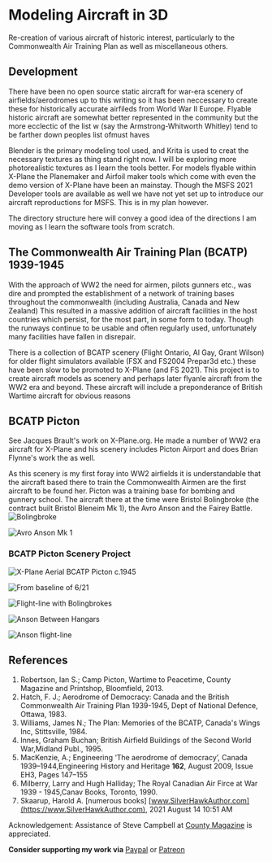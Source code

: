 # Modeling Aircraft in 3D

Re-creation of various aircraft of historic interest, particularly to the Commonwealth Air Training Plan as well as miscellaneous others.
 

## Development

There have been no open source static aircraft for war-era scenery of airfields/aerodromes up to this writing so it has been neccessary to create these for historically accurate airfileds from World War II Europe. Flyable historic aircraft are somewhat better represented in the community but the more ecclectic of the list w (say the Armstrong-Whitworth Whitley) tend to be farther down peoples list ofmust haves

Blender is the primary modeling tool used, and Krita is used to creat the necessary textures as thing stand right now. I will be exploring more photorealistic textures as I learn the tools better. For models flyable within X-Plane the Planemaker and Airfoil maker tools which come with even the demo version of X-Plane have been an mainstay. Though the MSFS 2021 Developer tools are available as well we have not yet set up to introduce our aircraft reproductions for MSFS. This is in my plan however.

The directory structure here will convey a good idea of the directions I am moving as I learn the software tools from scratch.

 
## The Commonwealth Air Training Plan (BCATP) 1939-1945

With the approach of WW2 the need for airmen, pilots gunners etc., was dire and prompted the establishment of a network of training bases throughout the commonwealth (including Australia, Canada and New Zealand) This resulted in a massive addition of aircraft facilities in the host countries which persist, for the most part, in some form to today. Though the runways continue to be usable and often regularly used, unfortunately many facilities have fallen in disrepair.

There is a collection of BCATP scenery (Flight Ontario, Al Gay, Grant Wilson) for older flight simulators available (FSX and FS2004 Prepar3d etc.) these have been slow to be promoted to X-Plane (and FS 2021).  This project is to create aircraft models as scenery and perhaps later flyanle aircraft from the WW2 era and beyond. These aircraft will include a preponderance of British Wartime aircraft for obvious reasons

## BCATP Picton

See Jacques Brault's work on X-Plane.org. He made a number of WW2 era aircraft for  X-Plane and his scenery includes Picton Airport and does Brian Flynne's work the as well.

As this scenery is my first foray into WW2 airfields it is understandable that the aircraft based there to train the Commonwealth Airmen are the first aircraft to be found her. Picton was a training base for bombing and gunnery school. The aircraft there at the time were Bristol Bolingbroke (the contract built Bristol Bleneim Mk 1), the Avro Anson and the Fairey Battle. 
![Bolingbroke](https://github.com/medmatix/Aircraft3D_Modeling/blob/main/blender%20sources/Bolingbroke.png) 

![Avro Anson Mk 1](https://github.com/medmatix/Aircraft3D_Modeling/blob/main/images/AvroAnson.png)
 
  
### BCATP Picton Scenery Project
  ![X-Plane Aerial BCATP Picton c.1945](https://github.com/medmatix/Aircraft3D_Modeling/blob/main/images/Crane%20-%202021-07-31%205.07.10%20PM.png)
  
  ![From baseline of 6/21](https://github.com/medmatix/Aircraft3D_Modeling/blob/main/images/VSL%20C-47%20-%202021-08-04%2012.16.55.png)
  
  ![Flight-line with Bolingbrokes](https://github.com/medmatix/Aircraft3D_Modeling/blob/main/images/VSL%20C-47%20-%202021-08-04%2012.19.12.png)
  
  ![Anson Between Hangars](https://github.com/medmatix/Aircraft3D_Modeling/blob/main/images/AnsonBetweenHangars.png)
  
  ![Anson flight-line](https://github.com/medmatix/Aircraft3D_Modeling/blob/main/images/AnsonFlight-line.png)
  

## References

1.  Robertson, Ian S.; Camp Picton, Wartime to Peacetime, County Magazine and Printshop, Bloomfield, 2013.
2.  Hatch, F. J.; Aerodrome of Democracy: Canada and the British Commonwealth Air Training Plan 1939-1945, Dept of National Defence, Ottawa, 1983.
3.  Williams, James N.; The Plan: Memories of the BCATP, Canada's Wings Inc, Stittsville, 1984.
4.  Innes, Graham Buchan; British Airfield Buildings of the Second World War,Midland Publ., 1995.
5.  MacKenzie, A.; Engineering ‘The aerodrome of democracy’, Canada 1939–1944,Engineering History and Heritage **162**, August 2009, Issue EH3, Pages 147–155 
6.  Milberry, Larry and Hugh Halliday; The Royal Canadian Air Firce at War 1939 - 1945,Canav Books, Toronto, 1990.
7.  Skaarup, Harold A. [numerous books]   [www.SilverHawkAuthor.com](https://www.SilverHawkAuthor.com), 2021 August 14 10:51 AM

Acknowledgement: Assistance of Steve Campbell at [County Magazine](https://www.countymagazine.ca/) is appreciated.

**Consider supporting my work via** [Paypal](https://paypal.me/medmatix?country.x=US&locale.x=en_US) or [Patreon](https://www.patreon.com/medmatix)
